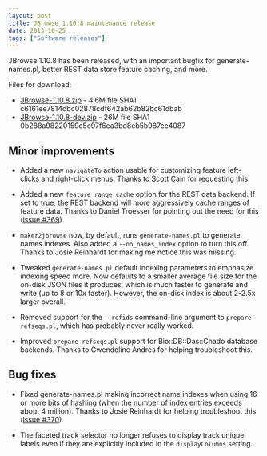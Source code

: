 ```yaml
---
layout: post
title: JBrowse 1.10.8 maintenance release
date: 2013-10-25
tags: ["Software releases"]
---
```


JBrowse 1.10.8 has been released, with an important bugfix for generate-names.pl, better REST data store feature caching, and more.

Files for download:

*   [JBrowse-1.10.8.zip](/wordpress/wp-content/plugins/download-monitor/download.php?id=77 "download JBrowse-1.10.8.zip") - 4.6M
file SHA1 c6161ee7814dbc02878cdf642ab62b82bc61dbab
*   [JBrowse-1.10.8-dev.zip](http://jbrowse.org/wordpress/wp-content/plugins/download-monitor/download.php?id=78 "download JBrowse-1.10.8-dev.zip") - 26M
file SHA1 0b288a98220159c5c97f6ea3bd8eb5b987cc4087

## Minor improvements

*   Added a new `navigateTo` action usable for customizing feature
left-clicks and right-click menus.  Thanks to Scott Cain for
requesting this.

*   Added a new `feature_range_cache` option for the REST data backend.
If set to true, the REST backend will more aggressively cache
ranges of feature data.  Thanks to Daniel Troesser for pointing out
the need for this ([issue #369](https://github.com/gmod/jbrowse/issues/369)).

*   `maker2jbrowse` now, by default, runs `generate-names.pl` to
generate names indexes.  Also added a `--no_names_index` option to
turn this off.  Thanks to Josie Reinhardt for making me notice this
was missing.

*   Tweaked `generate-names.pl` default indexing parameters to
emphasize indexing speed more.  Now defaults to a smaller average
file size for the on-disk JSON files it produces, which is much
faster to generate and write (up to 8 or 10x faster).  However, the
on-disk index is about 2-2.5x larger overall.

*   Removed support for the `--refids` command-line argument to
`prepare-refseqs.pl`, which has probably never really worked.

*   Improved `prepare-refseqs.pl` support for Bio::DB::Das::Chado
database backends.  Thanks to Gwendoline Andres for helping
troubleshoot this.

## Bug fixes

*   Fixed generate-names.pl making incorrect name indexes when using 16
or more bits of hashing (when the number of index entries exceeds
about 4 million).  Thanks to Josie Reinhardt for helping
troubleshoot this ([issue #370](https://github.com/gmod/jbrowse/issues/370)).

*   The faceted track selector no longer refuses to display track
unique labels even if they are explicitly included in the
`displayColumns` setting.